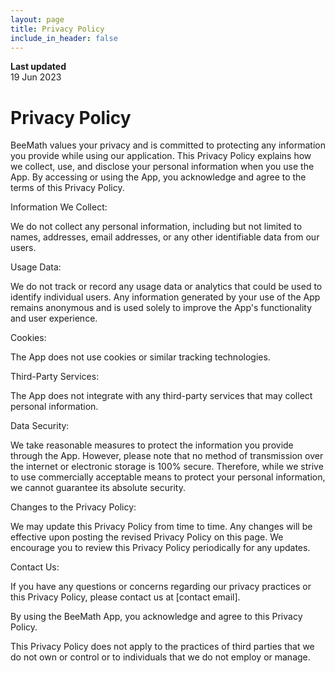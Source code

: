 ```yaml
---
layout: page
title: Privacy Policy
include_in_header: false
---
```


**Last updated**  
19 Jun 2023

# Privacy Policy

BeeMath values your privacy and is committed to protecting any information you provide while using our application. This Privacy Policy explains how we collect, use, and disclose your personal information when you use the App. By accessing or using the App, you acknowledge and agree to the terms of this Privacy Policy.

Information We Collect:

We do not collect any personal information, including but not limited to names, addresses, email addresses, or any other identifiable data from our users.

Usage Data:

We do not track or record any usage data or analytics that could be used to identify individual users. Any information generated by your use of the App remains anonymous and is used solely to improve the App's functionality and user experience.

Cookies:

The App does not use cookies or similar tracking technologies.

Third-Party Services:

The App does not integrate with any third-party services that may collect personal information.

Data Security:

We take reasonable measures to protect the information you provide through the App. However, please note that no method of transmission over the internet or electronic storage is 100% secure. Therefore, while we strive to use commercially acceptable means to protect your personal information, we cannot guarantee its absolute security.

Changes to the Privacy Policy:

We may update this Privacy Policy from time to time. Any changes will be effective upon posting the revised Privacy Policy on this page. We encourage you to review this Privacy Policy periodically for any updates.

Contact Us:

If you have any questions or concerns regarding our privacy practices or this Privacy Policy, please contact us at [contact email].

By using the BeeMath App, you acknowledge and agree to this Privacy Policy.

This Privacy Policy does not apply to the practices of third parties that we do not own or control or to individuals that we do not employ or manage.